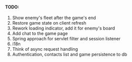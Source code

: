 #### TODO:
1. Show enemy's fleet after the game's end
1. Restore game state on client refresh
1. Rework loading indicator, add it for enemy's board
1. Add chat to the game page
1. Spring approach for servlet filter and session listener
1. i18n
1. Think of async request handling
1. Authentication, contacts list and game persistence to db
